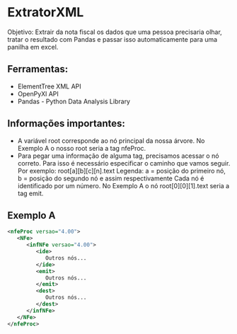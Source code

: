 # ExtratorXML

Objetivo: Extrair da nota fiscal os dados que uma pessoa precisaria olhar, tratar o resultado com Pandas e passar isso automaticamente para uma panilha em excel.

## Ferramentas:
- ElementTree XML API
- OpenPyXl API
- Pandas - Python Data Analysis Library

## Informações importantes:
- A variável root corresponde ao nó principal da nossa árvore. No Exemplo A o nosso
root seria a tag nfeProc.
- Para pegar uma informação de alguma tag, precisamos acessar o nó correto. Para isso
é necessário especificar o caminho que vamos seguir. Por exemplo: root[a][b][c][n].text
Legenda: a = posição do primeiro nó, b = posição do segundo nó e assim respectivamente
Cada nó é identificado por um número. No Exemplo A o nó root[0][0][1].text seria a tag
emit.

## Exemplo A
```xml
<nfeProc versao="4.00">
   <NFe>
      <infNFe versao="4.00">
         <ide>
            Outros nós...
         </ide>
         <emit>
            Outros nós...
         </emit>
         <dest>
            Outros nós...
         </dest>
      </infNFe>
   </NFe>
</nfeProc>
```


